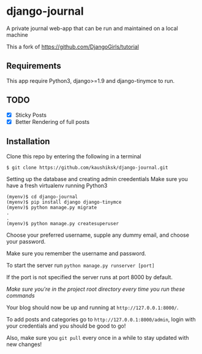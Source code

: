 # django-journal
A private journal web-app that can be run and maintained on a local machine

This a fork of https://github.com/DjangoGirls/tutorial

## Requirements
This app require Python3, django>=1.9 and django-tinymce to run.

## TODO
- [x] Sticky Posts
- [x] Better Rendering of full posts

## Installation

Clone this repo by entering the following in a terminal
```
$ git clone https://github.com/kaushiksk/django-journal.git
```
Setting up the database and creating admin creedentials
Make sure you have a  fresh virtualenv running Python3
```
(myenv)$ cd django-journal
(myenv)$ pip install django django-tinymce
(myenv)$ python manage.py migrate
.
.
(myenv)$ python manage.py createsuperuser
```

Choose your preferred username, supple any dummy email, and choose your password.

Make sure you remember the username and password.

To start the server run
`python manage.py runserver [port]`

If the port is not specified the server runs at port 8000 by default.

*Make sure you're in the project root directory every time you run these commands*

Your blog should now be up and running at `http://127.0.0.1:8000/`.

To add posts and categories go to `http://127.0.0.1:8000/admin`, login with your credentials and you should be good to go!

Also, make sure you `git pull` every once in a while to stay updated with new changes!
